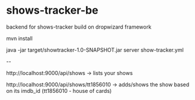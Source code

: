 # shows-tracker-be

backend for shows-tracker build on dropwizard framework

mvn install

java -jar target/showtracker-1.0-SNAPSHOT.jar server show-tracker.yml

-- 

http://localhost:9000/api/shows -> lists your shows

http://localhost:9000/api/shows/tt1856010 -> adds/shows the show based on its imdb_id (tt1856010 - house of cards)